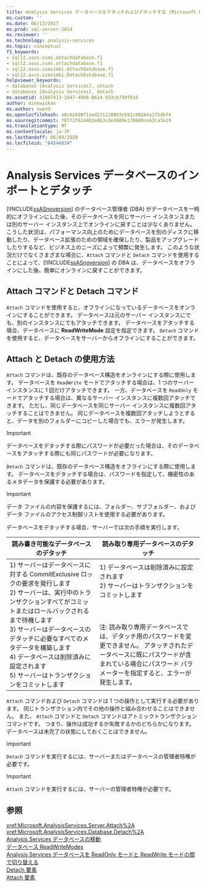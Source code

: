 ```yaml
---
title: Analysis Services データベースをアタッチおよびデタッチする |Microsoft Docs
ms.custom: ''
ms.date: 06/13/2017
ms.prod: sql-server-2014
ms.reviewer: ''
ms.technology: analysis-services
ms.topic: conceptual
f1_keywords:
- sql12.asvs.ssms.detachdatabase.f1
- sql12.asvs.ssms.attachdatabase.f1
- sql12.asvs.ssmsimbi.AttachDatabase.f1
- sql12.asvs.ssmsimbi.DetachDatabase.f1
helpviewer_keywords:
- databases [Analysis Services], attach
- databases [Analysis Services], detach
ms.assetid: 41887413-2d47-49b8-8614-553cb799fb18
author: minewiskan
ms.author: owend
ms.openlocfilehash: a0c62698f1aed231128803cb91c80264a2fbdbf4
ms.sourcegitcommit: f0772f614482e0b3cde3609e178689ce62ca3a19
ms.translationtype: MT
ms.contentlocale: ja-JP
ms.lasthandoff: 06/09/2020
ms.locfileid: "84544834"
---
```

# <a name="attach-and-detach-analysis-services-databases"></a>Analysis Services データベースのインポートとデタッチ
  [!INCLUDE[ssASnoversion](../../includes/ssasnoversion-md.md)] のデータベース管理者 (DBA) がデータベースを一時的にオフラインにした後、そのデータベースを同じサーバー インスタンスまたは別のサーバー インスタンス上でオンラインに戻すことは少なくありません。 こうした状況は、パフォーマンス向上のためにデータベースを別のディスクに移動したり、データベース拡張のための領域を確保したり、製品をアップグレードしたりするなど、ビジネス上のニーズによって頻繁に発生します。 このような状況だけでなくさまざまな場合に、`Attach` コマンドと `Detach` コマンドを使用することによって、[!INCLUDE[ssASnoversion](../../includes/ssasnoversion-md.md)] の DBA は、データベースをオフラインにした後、簡単にオンラインに戻すことができます。  
  
## <a name="attach-and-detach-commands"></a>Attach コマンドと Detach コマンド  
 `Attach` コマンドを使用すると、オフラインになっているデータベースをオンラインにすることができます。 データベースは元のサーバー インスタンスにでも、別のインスタンスにでもアタッチできます。 データベースをアタッチする場合、データベースに **ReadWriteMode** 設定を指定できます。 `Detach` コマンドを使用すると、データベースをサーバーからオフラインにすることができます。  
  
## <a name="attach-and-detach-usage"></a>Attach と Detach の使用方法  
 `Attach` コマンドは、既存のデータベース構造をオンラインにする際に使用します。 データベースを `ReadWrite` モードでアタッチする場合は、1 つのサーバー インスタンスに 1 回だけアタッチできます。 一方、データベースを `ReadOnly` モードでアタッチする場合は、異なるサーバー インスタンスに複数回アタッチできます。 ただし、同じデータベースを同じサーバー インスタンスに複数回アタッチすることはできません。 同じデータベースを複数回アタッチしようとすると、データを別のフォルダーにコピーした場合でも、エラーが発生します。  
  
> [!IMPORTANT]  
>  データベースをデタッチする際にパスワードが必要だった場合は、そのデータベースをアタッチする際にも同じパスワードが必要になります。  
  
 `Detach` コマンドは、既存のデータベース構造をオフラインにする際に使用します。 データベースをデタッチする場合は、パスワードを指定して、機密性のあるメタデータを保護する必要があります。  
  
> [!IMPORTANT]  
>  データ ファイルの内容を保護するには、フォルダー、サブフォルダー、およびデータ ファイルのアクセス制御リストを使用する必要があります。  
  
 データベースをデタッチする場合、サーバーでは次の手順を実行します。  
  
|読み書き可能なデータベースのデタッチ|読み取り専用データベースのデタッチ|  
|--------------------------------------|-------------------------------------|  
|1) サーバーはデータベースに対する CommitExclusive ロックの要求を発行します<br />2) サーバーは、実行中のトランザクションすべてがコミットまたはロールバックされるまで待機します<br />3) サーバーはデータベースのデタッチに必要なすべてのメタデータを構築します<br />4) データベースは削除済みに設定されます<br />5) サーバーはトランザクションをコミットします|1) データベースは削除済みに設定されます<br />2) サーバーはトランザクションをコミットします<br /><br /> <br /><br /> 注: 読み取り専用データベースでは、デタッチ用のパスワードを変更できません。 アタッチされたデータベースに既にパスワードが含まれている場合にパスワード パラメーターを指定すると、エラーが発生します。|  
  
 `Attach` コマンドおよび `Detach` コマンドは 1 つの操作として実行する必要があります。 同じトランザクション内でその他の操作と組み合わせることはできません。 また、 `Attach` コマンドと `Detach` コマンドはアトミックトランザクションコマンドです。 つまり、操作は成功するか失敗するかのどちらかになります。 データベースは未完了の状態にしておくことはできません。  
  
> [!IMPORTANT]  
>  `Detach` コマンドを実行するには、サーバーまたはデータベースの管理者特権が必要です。  
  
> [!IMPORTANT]  
>  `Attach` コマンドを実行するには、サーバーの管理者特権が必要です。  
  
## <a name="see-also"></a>参照  
 <xref:Microsoft.AnalysisServices.Server.Attach%2A>   
 <xref:Microsoft.AnalysisServices.Database.Detach%2A>   
 [Analysis Services データベースの移動](move-an-analysis-services-database.md)   
 [データベース ReadWriteModes](database-readwritemodes.md)   
 [Analysis Services データベースを ReadOnly モードと ReadWrite モードの間で切り替える](switch-an-analysis-services-database-between-readonly-and-readwrite-modes.md)   
 [Detach 要素](https://docs.microsoft.com/bi-reference/xmla/xml-elements-commands/detach-element)   
 [Attach 要素](https://docs.microsoft.com/bi-reference/xmla/xml-elements-commands/attach-element)  
  
  
